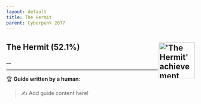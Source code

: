 ```yaml
---
layout: default
title: The Hermit
parent: Cyberpunk 2077
---
```


## The Hermit (52.1%) <img align="right" src="https://cdn.cloudflare.steamstatic.com/steamcommunity/public/images/apps/1091500/d1e79618b612be87bff4f5c70b1e825e37b05540.jpg" alt="'The Hermit' achievement icon" width="96" height="96">

__

---

:trophy: **Guide written by a human**:

> :writing_hand: Add guide content here!

